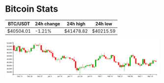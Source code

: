 # Bitcoin Stats

BTC/USDT|24h change|24h high|24h low|
|---|---|---|---|
|$40504.01|-1.21%|$41478.82|$40215.59|

<img src="./chart.svg">
